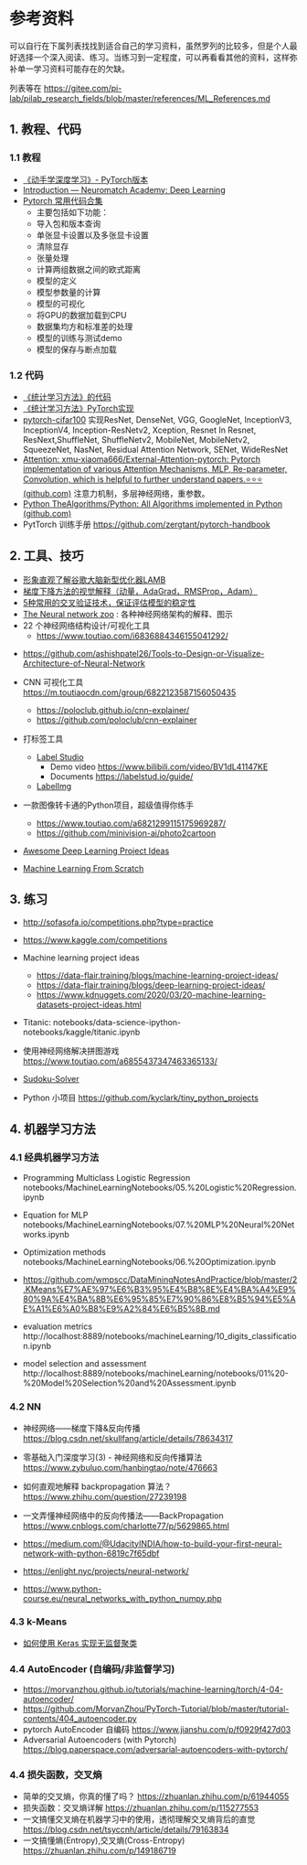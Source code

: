 # 参考资料
可以自行在下属列表找找到适合自己的学习资料，虽然罗列的比较多，但是个人最好选择一个深入阅读、练习。当练习到一定程度，可以再看看其他的资料，这样弥补单一学习资料可能存在的欠缺。

列表等在 https://gitee.com/pi-lab/pilab_research_fields/blob/master/references/ML_References.md


## 1. 教程、代码

### 1.1 教程

* [《动手学深度学习》- PyTorch版本](https://tangshusen.me/Dive-into-DL-PyTorch/#/)
* [Introduction — Neuromatch Academy: Deep Learning](https://deeplearning.neuromatch.io/tutorials/intro.html)
* [Pytorch 常用代码合集](https://mp.weixin.qq.com/s/wqhpwShaW26CIF9K9_QD0g)
	* 主要包括如下功能：
	* 导入包和版本查询
	* 单张显卡设置以及多张显卡设置
	* 清除显存
	* 张量处理
	* 计算两组数据之间的欧式距离
	* 模型的定义
	* 模型参数量的计算
	* 模型的可视化
	* 将GPU的数据加载到CPU
	* 数据集均方和标准差的处理
	* 模型的训练与测试demo
	* 模型的保存与断点加载

### 1.2 代码

* [《统计学习方法》的代码](https://gitee.com/afishoutis/MachineLearning)
* [《统计学习方法》PyTorch实现](https://github.com/fengdu78/lihang-code)
*  [pytorch-cifar100](https://github.com/weiaicunzai/pytorch-cifar100)  实现ResNet, DenseNet, VGG, GoogleNet, InceptionV3, InceptionV4, Inception-ResNetv2, Xception, Resnet In Resnet, ResNext,ShuffleNet, ShuffleNetv2, MobileNet, MobileNetv2, SqueezeNet, NasNet, Residual Attention Network, SENet, WideResNet
* [Attention:  xmu-xiaoma666/External-Attention-pytorch: Pytorch implementation of various Attention Mechanisms, MLP, Re-parameter, Convolution, which is helpful to further understand papers.⭐⭐⭐ (github.com)](https://github.com/xmu-xiaoma666/External-Attention-pytorch)   注意力机制，多层神经网络，重参数。
* [Python  TheAlgorithms/Python: All Algorithms implemented in Python (github.com)](https://github.com/TheAlgorithms/Python)
* PytTorch 训练手册  https://github.com/zergtant/pytorch-handbook 

## 2. 工具、技巧

* [形象直观了解谷歌大脑新型优化器LAMB](https://www.toutiao.com/i6687162064395305475/)
* [梯度下降方法的视觉解释（动量，AdaGrad，RMSProp，Adam）](https://www.toutiao.com/i6836422484028293640/)
* [5种常用的交叉验证技术，保证评估模型的稳定性](https://m.toutiaocdn.com/i6838062457596936718)
* [The Neural network zoo](https://www.asimovinstitute.org/neural-network-zoo/) : 各种神经网络架构的解释、图示
* 22 个神经网络结构设计/可视化工具
	- https://www.toutiao.com/i6836884346155041292/
- https://github.com/ashishpatel26/Tools-to-Design-or-Visualize-Architecture-of-Neural-Network
	
* CNN 可视化工具 https://m.toutiaocdn.com/group/6822123587156050435
	- https://poloclub.github.io/cnn-explainer/
	- https://github.com/poloclub/cnn-explainer

* 打标签工具
	- [Label Studio](https://labelstud.io/)
		- Demo video https://www.bilibili.com/video/BV1dL41147KE
		- Documents https://labelstud.io/guide/
	- [LabelImg](https://github.com/tzutalin/labelImg)

* 一款图像转卡通的Python项目，超级值得你练手
	- https://www.toutiao.com/a6821299115175969287/
	- https://github.com/minivision-ai/photo2cartoon

* [Awesome Deep Learning Project Ideas](https://github.com/NirantK/awesome-project-ideas)

* [Machine Learning From Scratch](https://github.com/eriklindernoren/ML-From-Scratch)




## 3. 练习
* http://sofasofa.io/competitions.php?type=practice
* https://www.kaggle.com/competitions
* Machine learning project ideas
  * https://data-flair.training/blogs/machine-learning-project-ideas/
  * https://data-flair.training/blogs/deep-learning-project-ideas/
  * https://www.kdnuggets.com/2020/03/20-machine-learning-datasets-project-ideas.html


* Titanic: notebooks/data-science-ipython-notebooks/kaggle/titanic.ipynb
* 使用神经网络解决拼图游戏 https://www.toutiao.com/a6855437347463365133/
* [Sudoku-Solver](https://github.com/shivaverma/Sudoku-Solver)
* Python 小项目 https://github.com/kyclark/tiny_python_projects


## 4. 机器学习方法

### 4.1 经典机器学习方法
* Programming Multiclass Logistic Regression
notebooks/MachineLearningNotebooks/05.%20Logistic%20Regression.ipynb

* Equation for MLP
notebooks/MachineLearningNotebooks/07.%20MLP%20Neural%20Networks.ipynb

* Optimization methods
notebooks/MachineLearningNotebooks/06.%20Optimization.ipynb


* https://github.com/wmpscc/DataMiningNotesAndPractice/blob/master/2.KMeans%E7%AE%97%E6%B3%95%E4%B8%8E%E4%BA%A4%E9%80%9A%E4%BA%8B%E6%95%85%E7%90%86%E8%B5%94%E5%AE%A1%E6%A0%B8%E9%A2%84%E6%B5%8B.md

* evaluation metrics
http://localhost:8889/notebooks/machineLearning/10_digits_classification.ipynb


* model selection and assessment
http://localhost:8889/notebooks/machineLearning/notebooks/01%20-%20Model%20Selection%20and%20Assessment.ipynb


### 4.2 NN
* 神经网络——梯度下降&反向传播 https://blog.csdn.net/skullfang/article/details/78634317
* 零基础入门深度学习(3) - 神经网络和反向传播算法 https://www.zybuluo.com/hanbingtao/note/476663
* 如何直观地解释 backpropagation 算法？ https://www.zhihu.com/question/27239198
* 一文弄懂神经网络中的反向传播法——BackPropagation https://www.cnblogs.com/charlotte77/p/5629865.html

* https://medium.com/@UdacityINDIA/how-to-build-your-first-neural-network-with-python-6819c7f65dbf
* https://enlight.nyc/projects/neural-network/
* https://www.python-course.eu/neural_networks_with_python_numpy.php


### 4.3 k-Means
* [如何使用 Keras 实现无监督聚类](http://m.sohu.com/a/236221126_717210)

### 4.4 AutoEncoder (自编码/非监督学习)
* https://morvanzhou.github.io/tutorials/machine-learning/torch/4-04-autoencoder/
* https://github.com/MorvanZhou/PyTorch-Tutorial/blob/master/tutorial-contents/404_autoencoder.py
* pytorch AutoEncoder 自编码 https://www.jianshu.com/p/f0929f427d03
* Adversarial Autoencoders (with Pytorch) https://blog.paperspace.com/adversarial-autoencoders-with-pytorch/


### 4.4 损失函数，交叉熵
* 简单的交叉熵，你真的懂了吗？ https://zhuanlan.zhihu.com/p/61944055
* 损失函数：交叉熵详解 https://zhuanlan.zhihu.com/p/115277553
* 一文搞懂交叉熵在机器学习中的使用，透彻理解交叉熵背后的直觉 https://blog.csdn.net/tsyccnh/article/details/79163834
* 一文搞懂熵(Entropy),交叉熵(Cross-Entropy) https://zhuanlan.zhihu.com/p/149186719